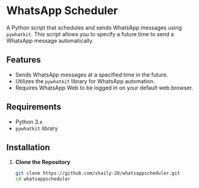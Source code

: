 # WhatsApp Scheduler

A Python script that schedules and sends WhatsApp messages using `pywhatkit`. This script allows you to specify a future time to send a WhatsApp message automatically.

## Features

- Sends WhatsApp messages at a specified time in the future.
- Utilizes the `pywhatkit` library for WhatsApp automation.
- Requires WhatsApp Web to be logged in on your default web browser.

## Requirements

- Python 3.x
- `pywhatkit` library

## Installation

1. **Clone the Repository**

   ```bash
   git clone https://github.com/shaily-20/whatsappscheduler.git
   cd whatsappscheduler
